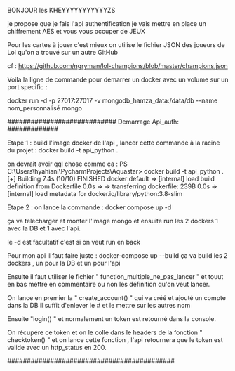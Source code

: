 BONJOUR   les KHEYYYYYYYYYYYZS


je propose que je fais l'api authentification je vais mettre en place un chiffrement AES et vous vous occuper de JEUX 

Pour les cartes à jouer c'est mieux on utilise le fichier JSON des joueurs de Lol qu'on a trouvé sur un autre GitHub

cf : https://github.com/ngryman/lol-champions/blob/master/champions.json

Voila la ligne de commande pour demarrer un docker avec un volume sur un port specific : 

docker run -d -p 27017:27017 -v mongodb_hamza_data:/data/db --name nom_personnalisé mongo

############################
Demarrage Api_auth:  #############

Etape 1 : build l'image docker de l'api , lancer cette commande à la racine du projet :  docker build -t api_python .

on devrait avoir qql chose comme ça : PS C:\Users\hyahiani\PycharmProjects\Aquastar> docker build -t api_python .
[+] Building 7.4s (10/10) FINISHED                                                                                                       docker:default
 => [internal] load build definition from Dockerfile                                                                                               0.0s
 => => transferring dockerfile: 239B                                                                                                               0.0s 
 => [internal] load metadata for docker.io/library/python:3.8-slim  

 Etape 2 : on lance la commande : docker compose up -d

ça va telecharger et monter l'image mongo et ensuite run les 2 dockers 1 avec la DB et 1 avec l'api.
   
le -d est facultatif c'est si on veut run en back 


Pour mon api il faut faire juste : docker-compose up --build  ça va build les 2 dockers , un pour la DB et un pour l'api 

Ensuite il faut utiliser le fichier " function_multiple_ne_pas_lancer " et touut en bas mettre en commentaire ou non les définition qu'on veut lancer.

On lance en premier la " create_account() " qui  va créé et ajouté un compte dans la DB   il suffit d'enlever le # et le mettre sur les autres nom 

Ensuite "login() " et normalement un token est retourné dans la console.

On récupére ce token et on le colle dans le headers de la fonction " checktoken() "  et on lance cette fonction , l'api retournera que le token est valide avec un http_status en 200. 

###########################################



